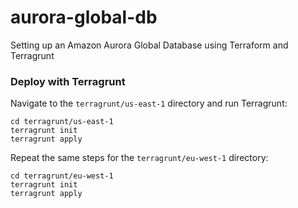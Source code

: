 # aurora-global-db
Setting up an Amazon Aurora Global Database using Terraform and Terragrunt

### Deploy with Terragrunt

Navigate to the `terragrunt/us-east-1` directory and run Terragrunt:

	cd terragrunt/us-east-1
	terragrunt init
	terragrunt apply

Repeat the same steps for the `terragrunt/eu-west-1` directory:

	cd terragrunt/eu-west-1
	terragrunt init
	terragrunt apply
